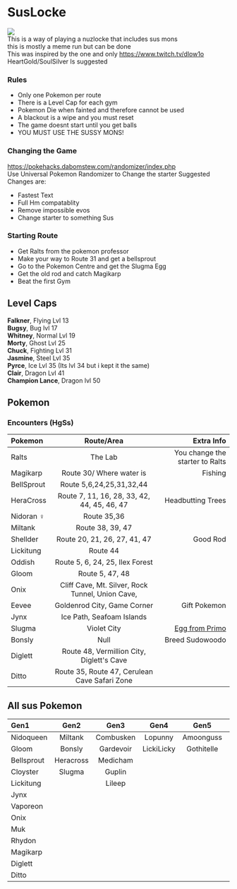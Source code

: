# SusLocke
![](https://media.discordapp.net/attachments/945089120315793428/1065018114426818600/SusLocke.png)  
This is a way of playing a nuzlocke that includes sus mons  
this is mostly a meme run but can be done  
This was inspired by the one and only https://www.twitch.tv/dlow1o  
HeartGold/SoulSilver Is suggested
### Rules
- Only one Pokemon per route
- There is a Level Cap for each gym
- Pokemon Die when fainted and therefore cannot be used
- A blackout is a wipe and you must reset
- The game doesnt start until you get balls
- YOU MUST USE THE SUSSY MONS!
### Changing the Game
https://pokehacks.dabomstew.com/randomizer/index.php  
Use Universal Pokemon Randomizer to Change the starter
Suggested Changes are:
- Fastest Text
- Full Hm compatablity
- Remove impossible evos
- Change starter to something Sus
### Starting Route
- Get Ralts from the pokemon professor
- Make your way to Route 31 and get a bellsprout
- Go to the Pokemon Centre and get the Slugma Egg
- Get the old rod and catch Magikarp
- Beat the first Gym
## Level Caps
**Falkner**, Flying Lvl 13  
**Bugsy**, Bug lvl 17  
**Whitney**, Normal Lvl 19  
**Morty**, Ghost Lvl 25  
**Chuck**, Fighting  Lvl 31  
**Jasmine**, Steel Lvl 35  
**Pyrce**, Ice Lvl 35 (Its lvl 34 but i kept it the same)  
**Clair**, Dragon Lvl 41  
**Champion Lance**, Dragon lvl 50  
## Pokemon
### Encounters (HgSs)
| Pokemon      | Route/Area | Extra Info     |
| :---        |    :----:   |          ---: |
| Ralts      | The Lab       | You change the starter to Ralts   |
| Magikarp   | Route 30/ Where water is        | Fishing      |
| BellSprout | Route 5,6,24,25,31,32,44 | |
| HeraCross | Route 7, 11, 16, 28, 33, 42, 44, 45, 46, 47 | Headbutting Trees |
| Nidoran ♀ | Route 35,36 | |
| Miltank | Route 38, 39, 47 | |
| Shellder | Route 20, 21, 26, 27, 41, 47 | Good Rod |
| Lickitung | Route 44 | |
| Oddish | Route 5, 6, 24, 25, Ilex Forest | |
| Gloom | Route 5, 47, 48 | |
| Onix | Cliff Cave, Mt. Silver, Rock Tunnel, Union Cave, | |
| Eevee | Goldenrod City, Game Corner | Gift Pokemon |
| Jynx | Ice Path, Seafoam Islands | |
| Slugma | Violet City | [Egg from Primo](https://www.pokewiki.de/Spezial:Geheimcode-Generator?uselang=en) | 
| Bonsly | Null | Breed Sudowoodo |
| Diglett | Route 48, Vermillion City, Diglett's Cave | |
| Ditto | Route 35, Route 47, Cerulean Cave Safari Zone| |
## All sus Pokemon
| **Gen1** | **Gen2** | **Gen3** | **Gen4** | **Gen5** | **Gen6** | **Gen7** | **Gen8** | 
| :------- | :------: | :------: | :------: | :------: | :------: | :------: | -------: |
| Nidoqueen | Miltank | Combusken | Lopunny | Amoonguss | Delphox | Pyukumuku | Skovet |
| Gloom | Bonsly | Gardevoir | LickiLicky | Gothitelle | Florges | Tapu Fini | Hatterene |
| Bellsprout | Heracross | Medicham | | | | Tapu lele| Alcremie |
| Cloyster | Slugma | Guplin |
| Lickitung ||  Lileep |
| Jynx |
| Vaporeon |
| Onix |
| Muk |
| Rhydon |
| Magikarp |
| Diglett |
| Ditto |
